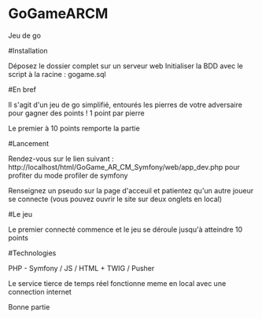 # GoGameARCM
Jeu de go

#Installation

Déposez le dossier complet sur un serveur web
Initialiser la BDD avec le script à la racine : gogame.sql

#En bref

Il s'agit d'un jeu de go simplifié, entourés les pierres de votre adversaire pour gagner des points ! 
1 point par pierre

Le premier à 10 points remporte la partie

#Lancement

Rendez-vous sur le lien suivant : http://localhost/html/GoGame_AR_CM_Symfony/web/app_dev.php pour profiter du mode profiler de symfony

Renseignez un pseudo sur la page d'acceuil et patientez qu'un autre joueur se connecte (vous pouvez ouvrir le site sur deux onglets en local)

#Le jeu

Le premier connecté commence et le jeu se déroule jusqu'à atteindre 10 points

#Technologies 

PHP - Symfony / JS / HTML + TWIG / Pusher

Le service tierce de temps réel fonctionne meme en local avec une connection internet

Bonne partie
